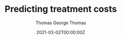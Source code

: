 ---
title: "Predicting treatment costs"
author: "Thomas George Thomas"
date: 2021-03-02T00:00:00Z
tags:
- Machine Learning
- Linear Regression
- Data Science
featured: false
featuredLink: "https://medium.com/analytics-vidhya/predicting-patient-treatment-costs-using-machine-learning-1bfc3732ed13"
image: /images/treatment-costs-ml.jpg
summary: Determining insurance and patient treatment costs based on different features to ultimately build a regression model that accurately predict trends
---